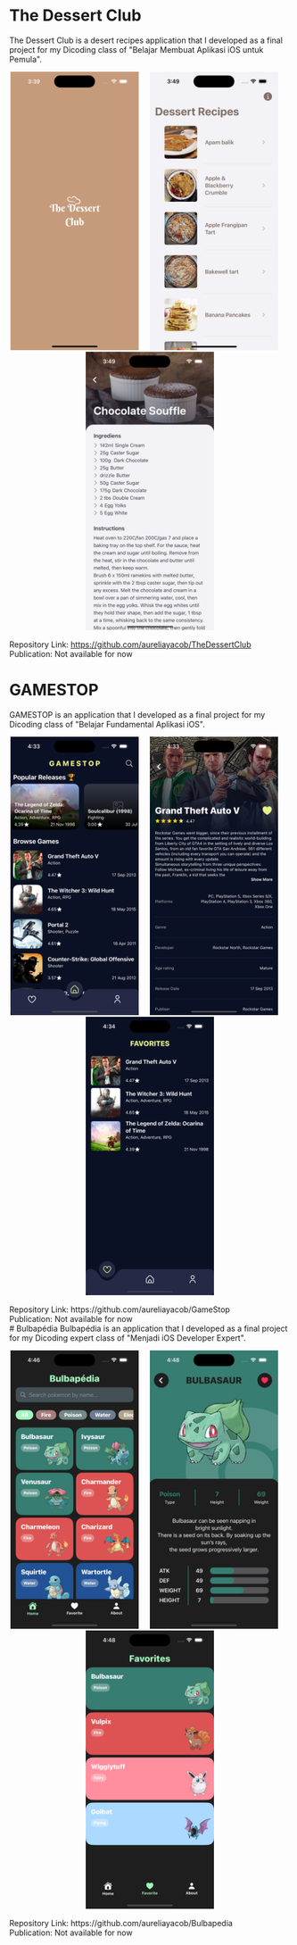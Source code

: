 # The Dessert Club
The Dessert Club is a desert recipes application that I developed as a final project for my Dicoding class of "Belajar Membuat Aplikasi iOS untuk Pemula".
<p align="center">
<img src="images/thedessertclub_0.png" width="230" title="">&nbsp;&nbsp;&nbsp;&nbsp;&nbsp;<img src="images/thedessertclub_1.png" width="230" title="">&nbsp;&nbsp;&nbsp;&nbsp;&nbsp;<img src="images/thedessertclub_2.png" width="230" title="">
</p>

Repository Link: https://github.com/aureliayacob/TheDessertClub <br>
Publication: Not available for now
 <br>
# GAMESTOP
GAMESTOP is an application that I developed as a final project for my Dicoding class of "Belajar Fundamental Aplikasi iOS".
<p align="center">
<img src="images/gamestop1.png" width="230" title="">&nbsp;&nbsp;&nbsp;&nbsp;&nbsp;<img src="images/gamestop2.png" width="230" title="">&nbsp;&nbsp;&nbsp;&nbsp;&nbsp;<img src="images/gamestop3.png" width="230" title="">
</p>
Repository Link: https://github.com/aureliayacob/GameStop <br>
Publication: Not available for now
 <br>
# Bulbapédia
Bulbapédia is an application that I developed as a final project for my Dicoding expert class of "Menjadi iOS Developer Expert".
<p align="center">
<img src="images/bulbapedia1.png" width="230" title="">&nbsp;&nbsp;&nbsp;&nbsp;&nbsp;<img src="images/bulbapedia2.png" width="230" title="">&nbsp;&nbsp;&nbsp;&nbsp;&nbsp;<img src="images/bulbapedia3.png" width="230" title="">
</p>
Repository Link: https://github.com/aureliayacob/Bulbapedia <br>
Publication: Not available for now

